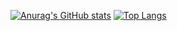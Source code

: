 [![Anurag's GitHub stats](https://github-readme-stats.vercel.app/api?username=bart-zzb)](https://github.com/anuraghazra/github-readme-stats)
[![Top Langs](https://github-readme-stats.vercel.app/api/top-langs/?username=bart-zzb)](https://github.com/anuraghazra/github-readme-stats)
